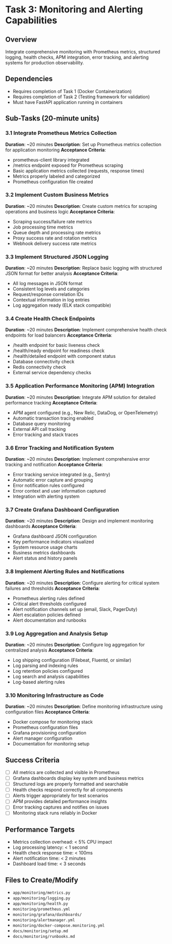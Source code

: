 # Task 3: Monitoring and Alerting Capabilities

## Overview
Integrate comprehensive monitoring with Prometheus metrics, structured logging, health checks, APM integration, error tracking, and alerting systems for production observability.

## Dependencies
- Requires completion of Task 1 (Docker Containerization)
- Requires completion of Task 2 (Testing framework for validation)
- Must have FastAPI application running in containers

## Sub-Tasks (20-minute units)

### 3.1 Integrate Prometheus Metrics Collection
**Duration**: ~20 minutes
**Description**: Set up Prometheus metrics collection for application monitoring
**Acceptance Criteria**:
- prometheus-client library integrated
- /metrics endpoint exposed for Prometheus scraping
- Basic application metrics collected (requests, response times)
- Metrics properly labeled and categorized
- Prometheus configuration file created

### 3.2 Implement Custom Business Metrics
**Duration**: ~20 minutes
**Description**: Create custom metrics for scraping operations and business logic
**Acceptance Criteria**:
- Scraping success/failure rate metrics
- Job processing time metrics
- Queue depth and processing rate metrics
- Proxy success rate and rotation metrics
- Webhook delivery success rate metrics

### 3.3 Implement Structured JSON Logging
**Duration**: ~20 minutes
**Description**: Replace basic logging with structured JSON format for better analysis
**Acceptance Criteria**:
- All log messages in JSON format
- Consistent log levels and categories
- Request/response correlation IDs
- Contextual information in log entries
- Log aggregation ready (ELK stack compatible)

### 3.4 Create Health Check Endpoints
**Duration**: ~20 minutes
**Description**: Implement comprehensive health check endpoints for load balancers
**Acceptance Criteria**:
- /health endpoint for basic liveness check
- /health/ready endpoint for readiness check
- /health/detailed endpoint with component status
- Database connectivity check
- Redis connectivity check
- External service dependency checks

### 3.5 Application Performance Monitoring (APM) Integration
**Duration**: ~20 minutes
**Description**: Integrate APM solution for detailed performance tracking
**Acceptance Criteria**:
- APM agent configured (e.g., New Relic, DataDog, or OpenTelemetry)
- Automatic transaction tracing enabled
- Database query monitoring
- External API call tracking
- Error tracking and stack traces

### 3.6 Error Tracking and Notification System
**Duration**: ~20 minutes
**Description**: Implement comprehensive error tracking and notification
**Acceptance Criteria**:
- Error tracking service integrated (e.g., Sentry)
- Automatic error capture and grouping
- Error notification rules configured
- Error context and user information captured
- Integration with alerting system

### 3.7 Create Grafana Dashboard Configuration
**Duration**: ~20 minutes
**Description**: Design and implement monitoring dashboards
**Acceptance Criteria**:
- Grafana dashboard JSON configuration
- Key performance indicators visualized
- System resource usage charts
- Business metrics dashboards
- Alert status and history panels

### 3.8 Implement Alerting Rules and Notifications
**Duration**: ~20 minutes
**Description**: Configure alerting for critical system failures and thresholds
**Acceptance Criteria**:
- Prometheus alerting rules defined
- Critical alert thresholds configured
- Alert notification channels set up (email, Slack, PagerDuty)
- Alert escalation policies defined
- Alert documentation and runbooks

### 3.9 Log Aggregation and Analysis Setup
**Duration**: ~20 minutes
**Description**: Configure log aggregation for centralized analysis
**Acceptance Criteria**:
- Log shipping configuration (Filebeat, Fluentd, or similar)
- Log parsing and indexing rules
- Log retention policies configured
- Log search and analysis capabilities
- Log-based alerting rules

### 3.10 Monitoring Infrastructure as Code
**Duration**: ~20 minutes
**Description**: Define monitoring infrastructure using configuration files
**Acceptance Criteria**:
- Docker compose for monitoring stack
- Prometheus configuration files
- Grafana provisioning configuration
- Alert manager configuration
- Documentation for monitoring setup

## Success Criteria
- [ ] All metrics are collected and visible in Prometheus
- [ ] Grafana dashboards display key system and business metrics
- [ ] Structured logs are properly formatted and searchable
- [ ] Health checks respond correctly for all components
- [ ] Alerts trigger appropriately for test scenarios
- [ ] APM provides detailed performance insights
- [ ] Error tracking captures and notifies on issues
- [ ] Monitoring stack runs reliably in Docker

## Performance Targets
- Metrics collection overhead: < 5% CPU impact
- Log processing latency: < 1 second
- Health check response time: < 100ms
- Alert notification time: < 2 minutes
- Dashboard load time: < 3 seconds

## Files to Create/Modify
- `app/monitoring/metrics.py`
- `app/monitoring/logging.py`
- `app/monitoring/health.py`
- `monitoring/prometheus.yml`
- `monitoring/grafana/dashboards/`
- `monitoring/alertmanager.yml`
- `monitoring/docker-compose.monitoring.yml`
- `docs/monitoring/setup.md`
- `docs/monitoring/runbooks.md`
